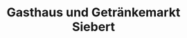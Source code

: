 ---
title: "Gasthaus und Getränkemarkt Siebert"
url: /felsberg/gasthaus-und-getraenkemarkt-siebert/
shop: Getränke
---